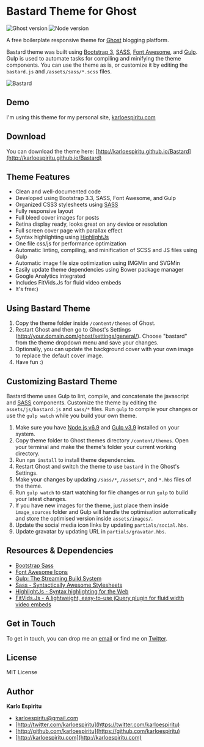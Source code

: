 Bastard Theme for Ghost
==================

![Ghost version](https://img.shields.io/badge/Ghost-1.20.x-brightgreen.svg?style=flat-square)
![Node version](https://img.shields.io/badge/Node-%5Ev6.9-brightgreen.svg)

A free boilerplate responsive theme for [Ghost](https://ghost.org) blogging platform.

Bastard theme was built using [Bootstrap 3](http://getbootstrap.com/), [SASS](http://sass-lang.com), [Font Awesome](http://fortawesome.github.io/Font-Awesome/), and [Gulp](http://gulpjs.com/). Gulp is used to automate tasks for compiling and minifying the theme components. You can use the theme as is, or customize it by editing the `bastard.js` and `/assets/sass/*.scss` files.

![Bastard](http://f.cl.ly/items/3f2X3p2K2A1E1z263k2K/bastard-sample2.png)

## Demo

I'm using this theme for my personal site, [karloespiritu.com](http://karloespiritu.com)

## Download

You can download the theme here: [http://karloespiritu.github.io/Bastard](http://karloespiritu.github.io/Bastard)

## Theme Features

* Clean and well-documented code
* Developed using Bootstrap 3.3, SASS, Font Awesome, and Gulp
* Organized CSS3 stylesheets using [SASS](http://sass-lang.com)
* Fully responsive layout
* Full bleed cover images for posts
* Retina display ready, looks great on any device or resolution
* Full screen cover page with parallax effect
* Syntax highlighting using [HighlightJs](http://highlightjs.org)
* One file css/js for performance optimization
* Automatic linting, compiling, and minification of SCSS and JS files using Gulp
* Automatic image file size optimization using IMGMin and SVGMin
* Easily update theme dependencies using Bower package manager
* Google Analytics integrated
* Includes FitVids.Js for fluid video embeds
* It's free:)

## Using Bastard Theme

1. Copy the theme folder inside `/content/themes` of Ghost.
2. Restart Ghost and then go to Ghost's Settings (http://your.domain.com/ghost/settings/general/). Choose "bastard" from the theme dropdown menu and save your changes.
3. Optionally, you can update the background cover with your own image to replace the default cover image.
4. Have fun :)

## Customizing Bastard Theme

Bastard theme uses Gulp to lint, compile, and concatenate the javascript and [SASS](http://sass-lang.com/) components. Customize the theme by editing the `assets/js/bastard.js` and `sass/*` files. Run `gulp` to compile your changes or use the `gulp watch` while you build your own theme.

1. Make sure you have [Node.js v6.9](http://nodejs.org) and [Gulp v3.9](gulpjs.com) installed on your system.
2. Copy theme folder to Ghost themes directory `/content/themes`. Open your terminal and make the theme's folder your current working directory.
3. Run `npm install` to install theme dependencies.
4. Restart Ghost and switch the theme to use `bastard` in the Ghost's Settings.
5. Make your changes by updating `/sass/*`, `/assets/*`, and `*.hbs` files of the theme.
6. Run `gulp watch` to start watching for file changes or run `gulp` to build your latest changes.
7. If you have new images for the theme, just place them inside `image_sources` folder and Gulp will handle the optimisation automatically and store the optimised version inside `assets/images/`.
8. Update the social media icon links by updating `partials/social.hbs`.
9. Update gravatar by updating URL in `partials/gravatar.hbs`.

## Resources & Dependencies

- [Bootstrap Sass](https://github.com/twbs/bootstrap-sass)
- [Font Awesome Icons](http://fortawesome.github.io/Font-Awesome/icons/)
- [Gulp: The Streaming Build System](http://gulpjs.com)
- [Sass - Syntactically Awesome Stylesheets](http://sass-lang.com/)
- [HighlightJs - Syntax highlighting for the Web](http://highlightjs.org)
- [FitVids.Js - A lightweight, easy-to-use jQuery plugin for fluid width video embeds](http://fitvidsjs.com/)

## Get in Touch

To get in touch, you can drop me an [email](mailto:karloespiritu.com) or find me on [Twitter](http://twitter.com/karloespiritu).

## License

MIT License

## Author

**Karlo Espiritu**
- [karloespiritu@gmail.com](mailto:karloespiritu@gmail.com)
- [http://twitter.com/karloespiritu](https://twitter.com/karloespiritu)
- [http://github.com/karloespiritu](https://github.com/karloespiritu)
- [http://karloespiritu.com](http://karloespiritu.com)
